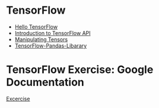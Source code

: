 <h1>
	TensorFlow
</h1>
<ul>
	<li><a href="https://github.com/Arx1971/TensorFlow-API/tree/master/TensorFlow-HelloWorld">Hello TensorFlow</a></li>
	<li><a href="https://github.com/Arx1971/TensorFlow-API/tree/master/TensorFlow-Introduction-Api">Introduction to TensorFlow API</a></li>
	<li><a href="https://github.com/Arx1971/TensorFlow-API/tree/master/TensorFlow-ManupulatingTensors">Manipulating Tensors</a></li>
	<li><a href="https://github.com/Arx1971/TensorFlow-API/tree/master/TensorFlow-Pandas-Libarary">TensorFlow-Pandas-Libarary</a></li>
</ul>
<h1> TensorFlow Exercise: Google Documentation</h1>
<a href="https://developers.google.com/machine-learning/crash-course/exercises"> Excercise</a>